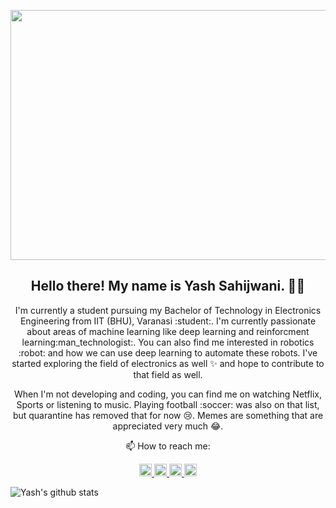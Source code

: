 <p align="center">
 <img  width="800" height="400" src="https://github.com/Terabyte17/Terabyte17/blob/master/social/yashs.gif">
</p>

<h2 align="center">Hello there! My name is Yash Sahijwani. 👋🤓</h2>
<p align="center">I'm currently a student pursuing my Bachelor of Technology in Electronics Engineering from IIT (BHU), Varanasi :student:. I'm currently passionate about areas of machine learning like deep learning and reinforcment learning:man_technologist:. You can also find me interested in robotics :robot: and how we can use deep learning to automate these robots. I've started exploring the field of electronics as well ✨ and hope to contribute to that field as well. 
</p>

<p align="center">When I'm not developing and coding, you can find me on watching Netflix, Sports or listening to music. Playing football :soccer: was also on that list, but quarantine has removed that for now 😢. Memes are something that are appreciated very much 😂. </p>

<p align="center">📫 How to reach me: </p>
<p align="center">
  <a href="https://github.com/Terabyte17">
    <img src="https://github.com/Terabyte17/Terabyte17/blob/master/social/github.png" width="20px;">
  </a>
  <a href="https://www.linkedin.com/in/yash-sahijwani-b36aa3149/">
    <img src="https://github.com/Terabyte17/Terabyte17/blob/master/social/linkedin.svg" width="20px;">
  </a>
  <a href="https://twitter.com/terabyte_17">
    <img src="https://github.com/Terabyte17/Terabyte17/blob/master/social/twitter.svg" width="20px;">
  </a>
  <a href="https://www.instagram.com/yash_sahijwani/">
    <img src="https://github.com/Terabyte17/Terabyte17/blob/master/social/instagram.svg" width="20px;">
  </a>
</p>

![Yash's github stats](https://github-readme-stats.vercel.app/api?username=Terabyte17&count_private=true)



